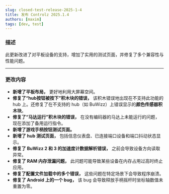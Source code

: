 ```yaml
---
slug: closed-test-release-2025-1-4
title: 发布 Controlz 2025.1.4
authors: [maxim]
tags: [dev, test]
---
```


### 描述

此更新改进了对平板设备的支持，增加了实用的测试页面，并修复了多个兼容性与性能问题。

<!-- truncate -->
---

### 更改内容

- **新增了平板布局，** 更好地利用大屏幕空间。
- **修复了“hub按钮被按下”积木块的错误，** 该积木错误地出现在不支持此功能的 hub 上。还修复了在不支持的 hub（如 BuWizz）上错误显示的**颜色传感器积木块**。
- **修复了“马达运行”积木块的错误，** 在没有编码器的马达上未能运行的问题，现在添加了备用运行指令。
- **新增了游戏手柄按钮测试页面。**
- **新增了 hub 测试页面，** 包括信息仪表盘、已连接端口设备和端口抖动状态显示。
- **修复了 BuWizz 2 和 3 的加速度计数据解析错误，** 之前会导致设备方向读取异常。
- **修复了 RAM 内存泄漏问题，** 此问题可能导致某些设备在内存占用过高时终止应用。
- **修复了配置文件加载中的多个错误，** 这些问题在特定场景下会导致程序崩溃。
- **修复了 Android 上的一个 bug，** 该 bug 会导致释放手柄摇杆时坐标轴数值未重置为零。